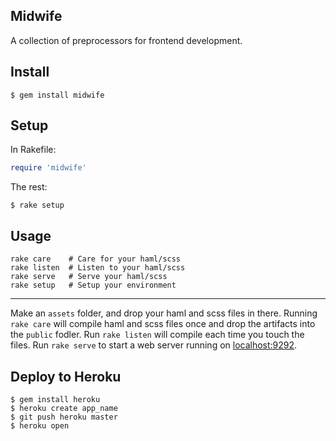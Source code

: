 ## Midwife
A collection of preprocessors for frontend development.

## Install

    $ gem install midwife

## Setup

In Rakefile:

```ruby
require 'midwife'
```

The rest:

    $ rake setup

## Usage

    rake care    # Care for your haml/scss
    rake listen  # Listen to your haml/scss
    rake serve   # Serve your haml/scss
    rake setup   # Setup your environment

---

Make an `assets` folder, and drop your haml and scss files in there. Running `rake care` will compile haml and scss files once and drop the artifacts into the `public` fodler. Run `rake listen` will compile each time you touch the files. Run `rake serve` to start a web server running on [localhost:9292](http://localhost:9292).

## Deploy to Heroku

    $ gem install heroku
    $ heroku create app_name
    $ git push heroku master
    $ heroku open
